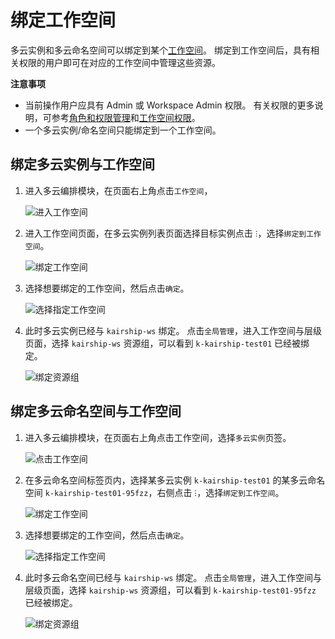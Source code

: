# 绑定工作空间

多云实例和多云命名空间可以绑定到某个[工作空间](../ghippo/user-guide/workspace/workspace.md)。
绑定到工作空间后，具有相关权限的用户即可在对应的工作空间中管理这些资源。

**注意事项**

- 当前操作用户应具有 Admin 或 Workspace Admin 权限。
  有关权限的更多说明，可参考[角色和权限管理](../ghippo/user-guide/access-control/role.md)和[工作空间权限](../ghippo/user-guide/workspace/ws-permission.md)。
- 一个多云实例/命名空间只能绑定到一个工作空间。

## 绑定多云实例与工作空间

1. 进入多云编排模块，在页面右上角点击`工作空间`，

    ![进入工作空间](https://community-github.cn-sh2.ufileos.com/daocloud-docs-images/docs/kairship/images/wp01.png)

2. 进入工作空间页面，在多云实例列表页面选择目标实例点击 `ⵗ`，选择`绑定到工作空间`。

    ![绑定工作空间](https://community-github.cn-sh2.ufileos.com/daocloud-docs-images/docs/kairship/images/wp02.png)

3. 选择想要绑定的工作空间，然后点击`确定`。

    ![选择指定工作空间](https://community-github.cn-sh2.ufileos.com/daocloud-docs-images/docs/kairship/images/wp03.png)

4. 此时多云实例已经与 `kairship-ws` 绑定。
    点击`全局管理`，进入工作空间与层级页面，选择 `kairship-ws` 资源组，可以看到 `k-kairship-test01` 已经被绑定。

    ![绑定资源组](https://community-github.cn-sh2.ufileos.com/daocloud-docs-images/docs/kairship/images/wp04.png)

## 绑定多云命名空间与工作空间

1. 进入多云编排模块，在页面右上角点击工作空间，选择`多云实例`页签。

    ![点击工作空间](https://community-github.cn-sh2.ufileos.com/daocloud-docs-images/docs/kairship/images/wp05.png)

2. 在多云命名空间标签页内，选择某多云实例 `k-kairship-test01` 的某多云命名空间 `k-kairship-test01-95fzz`，右侧点击 `ⵗ`，选择`绑定到工作空间`。

    ![绑定工作空间](https://community-github.cn-sh2.ufileos.com/daocloud-docs-images/docs/kairship/images/wp06.png)

3. 选择想要绑定的工作空间，然后点击`确定`。

    ![选择指定工作空间](https://community-github.cn-sh2.ufileos.com/daocloud-docs-images/docs/kairship/images/wp07.png)

4. 此时多云命名空间已经与 `kairship-ws` 绑定。
    点击`全局管理`，进入工作空间与层级页面，选择 `kairship-ws` 资源组，可以看到 `k-kairship-test01-95fzz` 已经被绑定。

    ![绑定资源组](https://community-github.cn-sh2.ufileos.com/daocloud-docs-images/docs/kairship/images/wp08.png)
